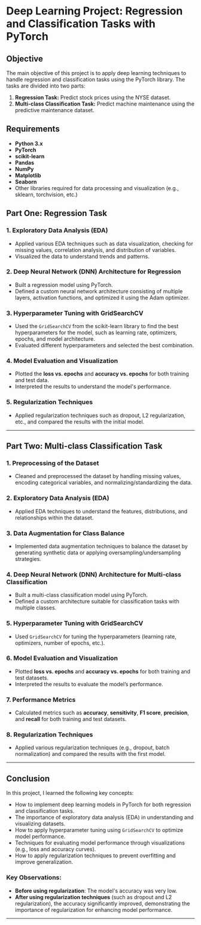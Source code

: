# Deep Learning Project: Regression and Classification Tasks with PyTorch

## Objective
The main objective of this project is to apply deep learning techniques to handle regression and classification tasks using the PyTorch library. The tasks are divided into two parts:

1. **Regression Task:** Predict stock prices using the NYSE dataset.
2. **Multi-class Classification Task:** Predict machine maintenance using the predictive maintenance dataset.

## Requirements
- **Python 3.x**
- **PyTorch**
- **scikit-learn**
- **Pandas**
- **NumPy**
- **Matplotlib**
- **Seaborn**
- Other libraries required for data processing and visualization (e.g., sklearn, torchvision, etc.)

## Part One: Regression Task

### 1. Exploratory Data Analysis (EDA)
- Applied various EDA techniques such as data visualization, checking for missing values, correlation analysis, and distribution of variables.
- Visualized the data to understand trends and patterns.

### 2. Deep Neural Network (DNN) Architecture for Regression
- Built a regression model using PyTorch.
- Defined a custom neural network architecture consisting of multiple layers, activation functions, and optimized it using the Adam optimizer.

### 3. Hyperparameter Tuning with GridSearchCV
- Used the `GridSearchCV` from the scikit-learn library to find the best hyperparameters for the model, such as learning rate, optimizers, epochs, and model architecture.
- Evaluated different hyperparameters and selected the best combination.

### 4. Model Evaluation and Visualization
- Plotted the **loss vs. epochs** and **accuracy vs. epochs** for both training and test data.
- Interpreted the results to understand the model's performance.

### 5. Regularization Techniques
- Applied regularization techniques such as dropout, L2 regularization, etc., and compared the results with the initial model.

---

## Part Two: Multi-class Classification Task

### 1. Preprocessing of the Dataset
- Cleaned and preprocessed the dataset by handling missing values, encoding categorical variables, and normalizing/standardizing the data.

### 2. Exploratory Data Analysis (EDA)
- Applied EDA techniques to understand the features, distributions, and relationships within the dataset.

### 3. Data Augmentation for Class Balance
- Implemented data augmentation techniques to balance the dataset by generating synthetic data or applying oversampling/undersampling strategies.

### 4. Deep Neural Network (DNN) Architecture for Multi-class Classification
- Built a multi-class classification model using PyTorch.
- Defined a custom architecture suitable for classification tasks with multiple classes.

### 5. Hyperparameter Tuning with GridSearchCV
- Used `GridSearchCV` for tuning the hyperparameters (learning rate, optimizers, number of epochs, etc.).

### 6. Model Evaluation and Visualization
- Plotted **loss vs. epochs** and **accuracy vs. epochs** for both training and test datasets.
- Interpreted the results to evaluate the model’s performance.

### 7. Performance Metrics
- Calculated metrics such as **accuracy**, **sensitivity**, **F1 score**, **precision**, and **recall** for both training and test datasets.

### 8. Regularization Techniques
- Applied various regularization techniques (e.g., dropout, batch normalization) and compared the results with the first model.

---

## Conclusion
In this project, I learned the following key concepts:

- How to implement deep learning models in PyTorch for both regression and classification tasks.
- The importance of exploratory data analysis (EDA) in understanding and visualizing datasets.
- How to apply hyperparameter tuning using `GridSearchCV` to optimize model performance.
- Techniques for evaluating model performance through visualizations (e.g., loss and accuracy curves).
- How to apply regularization techniques to prevent overfitting and improve generalization.

### Key Observations:
- **Before using regularization**: The model's accuracy was very low.
- **After using regularization techniques** (such as dropout and L2 regularization), the accuracy significantly improved, demonstrating the importance of regularization for enhancing model performance.

---
